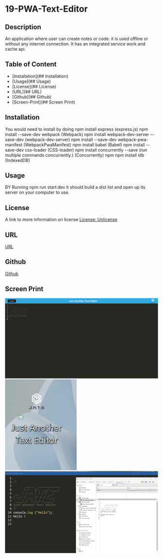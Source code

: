 # 19-PWA-Text-Editor


## Description
An application where user can create notes or code. it is used offline or without any internet connection. It has an integrated service work and cache api.

## Table of Content
- [Installation](## Installation)
- [Usage](## Usage)
- [License](## License)
- [URL](## URL)
- [Github](## Github)
- [Screen-Print](## Screen Print)

## Installation
You would need to install by doing 
npm install express (express.js)
npm install --save-dev webpack (Webpack)
npm install webpack-dev-server --save-dev (webpack-dev-server)
npm install --save-dev webpack-pwa-manifest (WebpackPwaManifest)
npm install babel (Babel)
npm install --save-dev css-loader (CSS-loader)
npm install concurrently --save (run multiple commands concurrently.) (Concurrently)
npm npm install idb (IndexedDB)

## Usage
BY Running npm run start:dev
it should build a dist list and open up its server on your computer to use.

## License
A link to more information on license
[License: Unlicense](http://unlicense.org/)

## URL
[URL](https://text-editor19-pwa.herokuapp.com/)
## Github
[Github](https://github.com/hkim84/19-PWA-Text-Editor)

## Screen Print
![image](./images/19%20pwa%200.jpeg)
![image](./images/19%20pwa%201.png)
![image](./images/19%20pwa%202.png)
